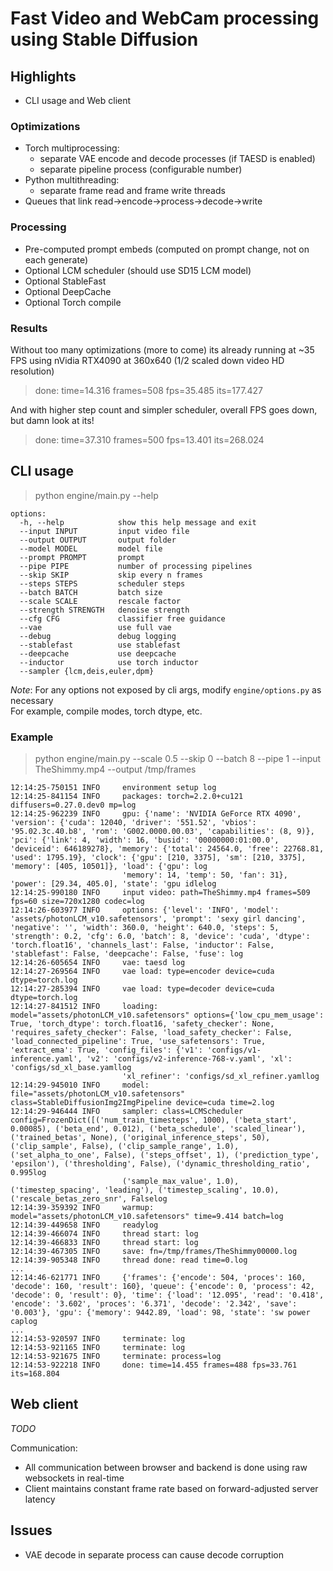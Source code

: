 # Fast Video and WebCam processing using Stable Diffusion

## Highlights

- CLI usage and Web client

### Optimizations

- Torch multiprocessing:
  - separate VAE encode and decode processes (if TAESD is enabled)
  - separate pipeline process (configurable number)
- Python multithreading:
  - separate frame read and frame write threads
- Queues that link read->encode->process->decode->write

### Processing

- Pre-computed prompt embeds (computed on prompt change, not on each generate)
- Optional LCM scheduler (should use SD15 LCM model)
- Optional StableFast
- Optional DeepCache
- Optional Torch compile

### Results

Without too many optimizations (more to come) its already running at ~35 FPS using nVidia RTX4090 at 360x640 (1/2 scaled down video HD resolution)  

> done: time=14.316 frames=508 fps=35.485 its=177.427

And with higher step count and simpler scheduler, overall FPS goes down, but damn look at its!

> done: time=37.310 frames=500 fps=13.401 its=268.024

## CLI usage

> python engine/main.py --help

```log
options:
  -h, --help            show this help message and exit
  --input INPUT         input video file
  --output OUTPUT       output folder
  --model MODEL         model file
  --prompt PROMPT       prompt
  --pipe PIPE           number of processing pipelines
  --skip SKIP           skip every n frames
  --steps STEPS         scheduler steps
  --batch BATCH         batch size
  --scale SCALE         rescale factor
  --strength STRENGTH   denoise strength
  --cfg CFG             classifier free guidance
  --vae                 use full vae
  --debug               debug logging
  --stablefast          use stablefast
  --deepcache           use deepcache
  --inductor            use torch inductor
  --sampler {lcm,deis,euler,dpm}
  ```

*Note*: For any options not exposed by cli args, modify `engine/options.py` as necessary  
For example, compile modes, torch dtype, etc.

### Example

> python engine/main.py --scale 0.5 --skip 0 --batch 8 --pipe 1 --input TheShimmy.mp4 --output /tmp/frames

```log
12:14:25-750151 INFO     environment setup log
12:14:25-841154 INFO     packages: torch=2.2.0+cu121 diffusers=0.27.0.dev0 mp=log
12:14:25-962239 INFO     gpu: {'name': 'NVIDIA GeForce RTX 4090', 'version': {'cuda': 12040, 'driver': '551.52', 'vbios': '95.02.3c.40.b8', 'rom': 'G002.0000.00.03', 'capabilities': (8, 9)}, 'pci': {'link': 4, 'width': 16, 'busid': '00000000:01:00.0', 'deviceid': 646189278}, 'memory': {'total': 24564.0, 'free': 22768.81, 'used': 1795.19}, 'clock': {'gpu': [210, 3375], 'sm': [210, 3375], 'memory': [405, 10501]}, 'load': {'gpu': log
                         'memory': 14, 'temp': 50, 'fan': 31}, 'power': [29.34, 405.0], 'state': 'gpu idlelog
12:14:25-990180 INFO     input video: path=TheShimmy.mp4 frames=509 fps=60 size=720x1280 codec=log
12:14:26-603977 INFO     options: {'level': 'INFO', 'model': 'assets/photonLCM_v10.safetensors', 'prompt': 'sexy girl dancing', 'negative': '', 'width': 360.0, 'height': 640.0, 'steps': 5, 'strength': 0.2, 'cfg': 6.0, 'batch': 8, 'device': 'cuda', 'dtype': 'torch.float16', 'channels_last': False, 'inductor': False, 'stablefast': False, 'deepcache': False, 'fuse': log
12:14:26-605654 INFO     vae: taesd log
12:14:27-269564 INFO     vae load: type=encoder device=cuda dtype=torch.log
12:14:27-285394 INFO     vae load: type=decoder device=cuda dtype=torch.log
12:14:27-841512 INFO     loading: model="assets/photonLCM_v10.safetensors" options={'low_cpu_mem_usage': True, 'torch_dtype': torch.float16, 'safety_checker': None, 'requires_safety_checker': False, 'load_safety_checker': False, 'load_connected_pipeline': True, 'use_safetensors': True, 'extract_ema': True, 'config_files': {'v1': 'configs/v1-inference.yaml', 'v2': 'configs/v2-inference-768-v.yaml', 'xl': 'configs/sd_xl_base.yamllog
                         'xl_refiner': 'configs/sd_xl_refiner.yamllog
12:14:29-945010 INFO     model: file="assets/photonLCM_v10.safetensors" class=StableDiffusionImg2ImgPipeline device=cuda time=2.log
12:14:29-946444 INFO     sampler: class=LCMScheduler config=FrozenDict([('num_train_timesteps', 1000), ('beta_start', 0.00085), ('beta_end', 0.012), ('beta_schedule', 'scaled_linear'), ('trained_betas', None), ('original_inference_steps', 50), ('clip_sample', False), ('clip_sample_range', 1.0), ('set_alpha_to_one', False), ('steps_offset', 1), ('prediction_type', 'epsilon'), ('thresholding', False), ('dynamic_thresholding_ratio', 0.995log
                         ('sample_max_value', 1.0), ('timestep_spacing', 'leading'), ('timestep_scaling', 10.0), ('rescale_betas_zero_snr', Falselog
12:14:39-359392 INFO     warmup: model="assets/photonLCM_v10.safetensors" time=9.414 batch=log
12:14:39-449658 INFO     readylog
12:14:39-466074 INFO     thread start: log
12:14:39-466833 INFO     thread start: log
12:14:39-467305 INFO     save: fn=/tmp/frames/TheShimmy00000.log
12:14:39-905348 INFO     thread done: read time=0.log
...
12:14:46-621771 INFO     {'frames': {'encode': 504, 'proces': 160, 'decode': 160, 'result': 160}, 'queue': {'encode': 0, 'process': 42, 'decode': 0, 'result': 0}, 'time': {'load': '12.095', 'read': '0.418', 'encode': '3.602', 'proces': '6.371', 'decode': '2.342', 'save': '0.003'}, 'gpu': {'memory': 9442.89, 'load': 98, 'state': 'sw power caplog
...
12:14:53-920597 INFO     terminate: log
12:14:53-921165 INFO     terminate: log
12:14:53-921675 INFO     terminate: process=log
12:14:53-922218 INFO     done: time=14.455 frames=488 fps=33.761 its=168.804
```

## Web client

*TODO*

Communication:

- All communication between browser and backend is done using raw websockets in real-time
- Client maintains constant frame rate based on forward-adjusted server latency

## Issues

- VAE decode in separate process can cause decode corruption
